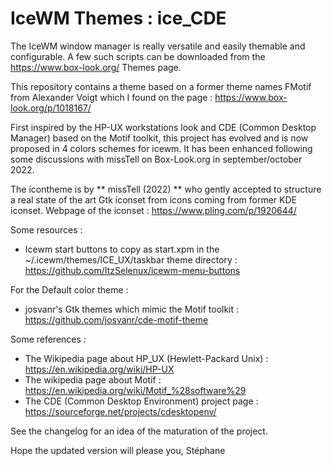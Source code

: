 # IceWM Themes : ice_CDE

The IceWM window manager is really versatile and easily themable and configurable. A few such scripts can be downloaded from the https://www.box-look.org/ Themes page.

This repository contains a theme based on a former theme names FMotif from Alexander Voigt which I found on the page : https://www.box-look.org/p/1018167/

First inspired by the HP-UX workstations look and CDE (Common Desktop Manager) based on the Motif toolkit, this project has evolved and is now proposed in 4 colors schemes for icewm. It has been enhanced following some discussions with missTell on Box-Look.org in september/october 2022.

The icontheme is by ** missTell (2022) ** who gently accepted to structure a real state of the art Gtk iconset from icons coming from former KDE iconset.
Webpage of the iconset : https://www.pling.com/p/1920644/

Some resources :
* Icewm start buttons to copy as start.xpm in the ~/.icewm/themes/ICE_UX/taskbar theme directory :
https://github.com/ItzSelenux/icewm-menu-buttons

For the Default color theme :
* josvanr's Gtk themes which mimic the Motif toolkit :
https://github.com/josvanr/cde-motif-theme

Some references :
* The Wikipedia page about HP_UX (Hewlett-Packard Unix) : https://en.wikipedia.org/wiki/HP-UX
* The wikipedia page about Motif : https://en.wikipedia.org/wiki/Motif_%28software%29
* The CDE (Common Desktop Environment) project page : https://sourceforge.net/projects/cdesktopenv/

See the changelog for an idea of the maturation of the project.

Hope the updated version will please you,
Stéphane
